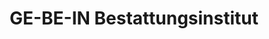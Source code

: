 ---
title: "GE-BE-IN Bestattungsinstitut"
url: /bremen/ge-be-in-bestattungsinstitut/
shop: Bestattungen
---